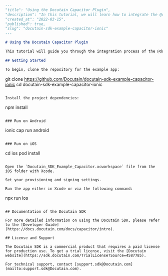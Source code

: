 ```md
---
"title": "Using the Docutain Capacitor Plugin",
"description": "In this tutorial, we will learn how to integrate the @docutain/capacitor-plugin-docutain-sdk package into a Capacitor project.",
"created_at": "2022-03-15",
"published": true,
"slug": "docutain-sdk-example-capacitor-ionic"
---

# Using the Docutain Capacitor Plugin

This tutorial will guide you through the integration process of the @docutain/capacitor-plugin-docutain-sdk package in a Capacitor project.

## Getting Started

To begin, clone the repository for the example app:

```
git clone https://github.com/Docutain/docutain-sdk-example-capacitor-ionic
cd docutain-sdk-example-capacitor-ionic
```

Install the project dependencies:

```
npm install
```

### Run on Android

```
ionic cap run android
```

### Run on iOS

```
cd ios
pod install
```

Open the `Docutain_SDK_Example_Capacitor.xcworkspace` file from the iOS folder with Xcode.

Set your provisioning and signing settings.

Run the app either in Xcode or via the following command:

```
npx run ios
```

## Documentation of the Docutain SDK

For more detailed information on using the Docutain SDK, please refer to the [Developer Guide](https://docs.docutain.com/docs/capacitor/intro).

## License and Support

The Docutain SDK is a commercial product that requires a paid license for production use. To get a trial license, visit the [Docutain website](https://sdk.docutain.com/TrialLicense?Source=4587785). 

For technical support, contact [support.sdk@Docutain.com](mailto:support.sdk@Docutain.com).
```
```